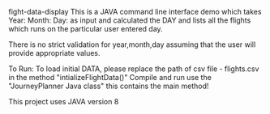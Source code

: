 fight-data-display
This is a JAVA command line interface demo which takes 
Year:
Month:
Day:
as input and calculated the DAY and lists all the flights which runs on the particular user entered day.

There is no strict validation for year,month,day assuming that the user will provide appropriate values.

To Run: 
To load initial DATA, please replace the path of csv file - flights.csv in the method "intializeFlightData()"
Compile and run use the "JourneyPlanner Java class" this contains the main method!

This project uses JAVA version 8
